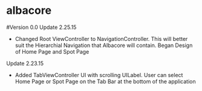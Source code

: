 # albacore

#Version 0.0
Update 2.25.15
- Changed Root ViewController to NavigationController. This will better suit the Hierarchial Navigation that Albacore will contain. Began Design of Home Page and Spot Page

Update 2.23.15
- Added TabViewController UI with scrolling UILabel. User can select Home Page or Spot Page on the Tab Bar at the bottom of the application
